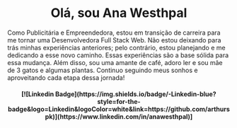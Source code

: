<h1 align="center">Olá, sou Ana Westhpal </h1>


Como Publicitária e Empreendedora, estou em transição de carreira para me tornar uma Desenvolvedora Full Stack Web. Não estou deixando para trás minhas experiências anteriores; pelo contrário, estou planejando e me dedicando a esse novo caminho. Essas experiências são a base sólida para essa mudança. Além disso, sou uma amante de café, adoro ler e sou mãe de 3 gatos e algumas plantas. Continuo seguindo meus sonhos e aproveitando cada etapa dessa jornada!

<h4 align="center"> 
  [![Linkedin Badge](https://img.shields.io/badge/-Linkedin-blue?style=for-the-badge&logo=Linkedin&logoColor=white&link=https://github.com/arthurspk)](https://www.linkedin.com/in/anawesthpal)]
